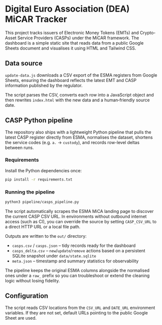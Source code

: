 # Digital Euro Association (DEA) MiCAR Tracker

This project tracks issuers of Electronic Money Tokens (EMTs) and Crypto-Asset Service Providers (CASPs) under the MiCAR framework. The dashboard is a simple static site that reads data from a public Google Sheets document and visualises it using HTML and Tailwind CSS.

## Data source

`update-data.js` downloads a CSV export of the ESMA registers from Google Sheets, ensuring the dashboard reflects the latest EMT and CASP information published by the regulator.

The script parses the CSV, converts each row into a JavaScript object and then rewrites `index.html` with the new data and a human‑friendly source date.

## CASP Python pipeline

The repository also ships with a lightweight Python pipeline that pulls the latest CASP register directly from ESMA, normalises the dataset, shortens the service codes (e.g. `a.` → `custody`), and records row-level deltas between runs.

### Requirements

Install the Python dependencies once:

```bash
pip install -r requirements.txt
```

### Running the pipeline

```bash
python3 pipeline/casps_pipeline.py
```

The script automatically scrapes the ESMA MiCA landing page to discover the current CASP CSV URL. In environments without outbound internet access (such as CI), you can override the source by setting `CASP_CSV_URL` to a direct HTTP URL or a local file path.

Outputs are written to the `out/` directory:

- `casps.csv` / `casps.json` – tidy records ready for the dashboard
- `casps_delta.csv` – `new`/`update`/`remove` actions based on a persistent SQLite snapshot under `data/state.sqlite`
- `meta.json` – timestamp and summary statistics for observability

The pipeline keeps the original ESMA columns alongside the normalised ones under a `raw_` prefix so you can troubleshoot or extend the cleaning logic without losing fidelity.

## Configuration

The script reads CSV locations from the `CSV_URL` and `DATE_URL` environment variables. If they are not set, default URLs pointing to the public Google Sheet are used.
